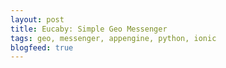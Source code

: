 ```yaml
---
layout: post
title: Eucaby: Simple Geo Messenger
tags: geo, messenger, appengine, python, ionic
blogfeed: true
---
```

